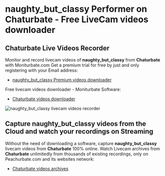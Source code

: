 # naughty_but_classy Performer on Chaturbate - Free LiveCam videos downloader

## Chaturbate Live Videos Recorder

Monitor and record livecam videos of **naughty_but_classy** from **Chaturbate** with Moniturbate.com
Get a premium trial for free by just and only registering with your Email address:
* [naughty_but_classy Premium videos downloader](https://moniturbate.com/request-demo-licence-key.html)

Free livecam videos downloader - Moniturbate Software:
* [Chaturbate videos downloader](https://moniturbate.com/moniturbate-download-software.html)

![naughty_but_classy livecam videos recorder](https://peachurnet.com/templates/moniturbate-software.png)


## Capture naughty_but_classy videos from the Cloud and watch your recordings on Streaming

Without the need of downloading a software, capture **naughty_but_classy** livecam videos from **Chaturbate** 100% online.
Watch Livecam archives from **Chaturbate** unlimitedly from thousands of existing recordings, only on Peachurbate.com and its websites network:
* [Chaturbate videos archives](https://peachurnet.com/)